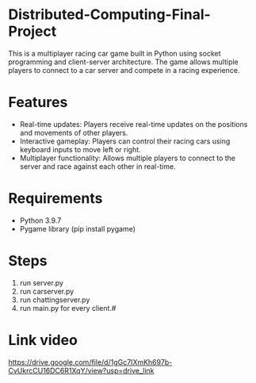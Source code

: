 # Distributed-Computing-Final-Project
This is a multiplayer racing car game built in Python using socket programming and client-server architecture. The game allows multiple players to connect to a car server and compete in a racing experience.
# Features
* Real-time updates: Players receive real-time updates on the positions and movements of other players.
* Interactive gameplay: Players can control their racing cars using keyboard inputs to move left or right.
*  Multiplayer functionality: Allows multiple players to connect to the server and race against each other in real-time.
# Requirements
* Python 3.9.7
* Pygame library (pip install pygame)
# Steps
1. run server.py
2. run carserver.py
3. run chattingserver.py
4. run main.py for every client.#
# Link video
https://drive.google.com/file/d/1gGc7IXmKh697b-CvUkrcCU16DC6R1XqY/view?usp=drive_link


